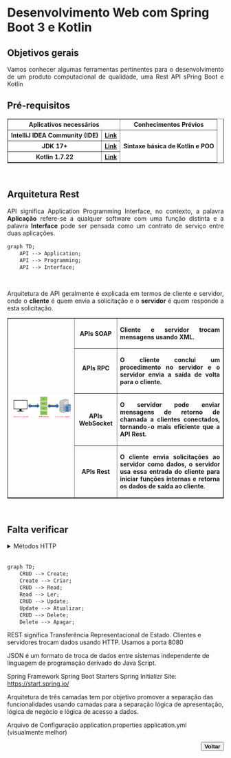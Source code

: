 # Desenvolvimento Web com Spring Boot 3 e Kotlin

## Objetivos gerais <!--About general objectives / Sobre objetivos gerais-->
<p align="justify">Vamos conhecer algumas ferramentas pertinentes para o desenvolvimento de um produto computacional de qualidade, uma Rest API sPring Boot e Kotlin</p>

## Pré-requisitos <!--About prerequisites / Sobre pré-requisitos-->
<div style="text-align:center">
<table border="1">
    <tbody>
        <tr>
            <th colspan="2">Aplicativos necessários</th>
            <th>Conhecimentos Prévios</th>
        </tr>
        <tr>
            <th>IntelliJ IDEA Community (IDE)</th>
            <th><a href="https://www.jetbrains.com/idea/download/?section=windows">Link</a></th>
            <th rowspan="3">Sintaxe básica de Kotlin e POO</th>
        </tr>
        <tr>
            <th>JDK 17+</th>
            <th><a href="https://www.oracle.com/br/java/technologies/downloads/">Link</a></th>
        </tr>
        <tr>
            <th>Kotlin 1.7.22</th>
            <th><a href="https://kotlinlang.org/">Link</a></th>
        </tr>
    </tbody>
</table>
</div>
<br>

## Arquitetura Rest <!--About rest architecture / Sobre arquitetura rest-->
<p align="justify">API significa Application Programming Interface, no contexto, a palavra <strong>Aplicação</strong> refere-se a qualquer software com uma função distinta e a palavra <strong>Interface</strong> pode ser pensada como um contrato de serviço entre duas aplicações.</p>

```mermaid
graph TD;
    API --> Application;
    API --> Programming;
    API --> Interface;
```
<br>

<p align="justify">Arquitetura de API geralmente é explicada em termos de cliente e servidor, onde o <strong>cliente</strong> é quem envia a solicitação e o <strong>servidor</strong> é quem responde a esta solicitação.</p>
<p align="center">
    <table border="1">
        <tbody>
            <tr>
                <th rowspan="4"><img src="../img/03. APIs funcionam.jpg" width="100%"></th>
                <th>APIs SOAP</th>
                <th><p align="justify">Cliente e servidor trocam mensagens usando XML.</p></th>
            </tr>
            <tr>
                <th>APIs RPC</p></th>
                <th><p align="justify">O cliente conclui um procedimento no servidor e o servidor envia a saída de volta para o cliente.</p></th>
            </tr>
            <tr>
                <th>APIs WebSocket</th>
                <th><p align="justify">O servidor pode enviar mensagens de retorno de chamada a clientes conectados, tornando-o mais eficiente que a API Rest.</p></th>
            </tr>
            <tr>
                <th>APIs Rest</th>
                <th><p align="justify">O cliente envia solicitações ao servidor como dados, o servidor usa essa entrada do cliente para iniciar funções internas e retorna os dados de saída ao cliente.</p></th>
            </tr>
        </tbody>
    </table>
</p>
<br>







## Falta verificar <!--Estou verificando a posição do restante abaixo-->
<details> <!--About menu HTTP methods-->
<summary><span>Métodos HTTP</span></summary>
<div align="left">
    <table border="1">
        <tbody>
            <tr>
                <th>GET</th>
                <th>Quando quero informação.</th>
                <th rowspan="4"><img src="../img/04. Methods HTTP.jpg" width="50%;"></th>
            </tr>
            <tr>
                <th>POST</th>
                <th>Salvar uma informação.</th>
            </tr>
            <tr>
                <th>PUT ou PET</th>
                <th>Atualizar uma informação.</th>
            </tr>
            <tr>
                <th>Delete</th>
                <th>Deletar uma informação.</th>
            </tr>
        </tbody>
    </table>   
</div>
</details>
<br>

```mermaid
graph TD;
    CRUD --> Create;
    Create --> Criar;
    CRUD --> Read;
    Read --> Ler;
    CRUD --> Update;
    Update --> Atualizar;
    CRUD --> Delete;
    Delete --> Apagar;
```

REST significa Transferência Representacional de Estado.
Clientes e servidores trocam dados usando HTTP.
Usamos a porta 8080

JSON é um formato de troca de dados entre sistemas independente de linguagem de programação derivado do Java Script.

Spring Framework
    Spring Boot Starters
    Spring Initializr
        Site: https://start.spring.io/

Arquitetura de três camadas tem por objetivo promover a separação das funcionalidades usando camadas para a separação lógica de apresentação, lógica de negócio e lógica de acesso a dados.

Arquivo de Configuração
    application.properties
    application.yml (visualmente melhor)


<div align="right"> <!--About back button / Sobre botão voltar-->
    <a href="../README.md">
        <button><strong>Voltar</strong></button>
    </a>
</div>